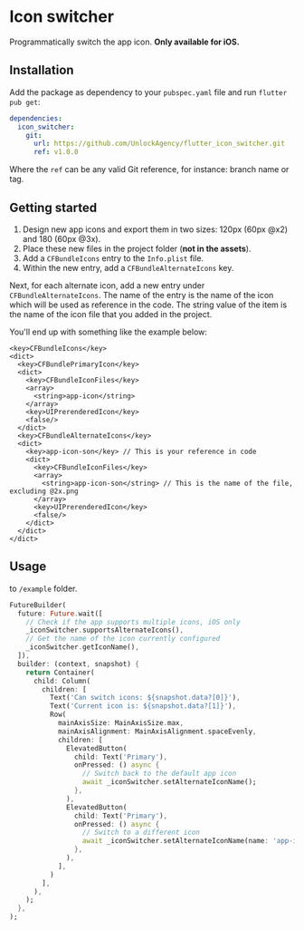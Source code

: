 # Icon switcher

Programmatically switch the app icon. **Only available for iOS.**

## Installation

Add the package as dependency to your `pubspec.yaml` file and run `flutter pub get`:

```yaml
dependencies:
  icon_switcher:
    git:
      url: https://github.com/UnlockAgency/flutter_icon_switcher.git
      ref: v1.0.0
```

Where the `ref` can be any valid Git reference, for instance: branch name or tag.

## Getting started

1. Design new app icons and export them in two sizes: 120px (60px @x2) and 180 (60px @3x).
1. Place these new files in the project folder (**not in the assets**).
1. Add a `CFBundleIcons` entry to the `Info.plist` file.
1. Within the new entry, add a `CFBundleAlternateIcons` key.

Next, for each alternate icon, add a new entry under `CFBundleAlternateIcons`. The name of the entry is the name of the icon which will be used as reference in the code. The string value of the item is the name of the icon file that you added in the project.

You'll end up with something like the example below:

```
<key>CFBundleIcons</key>
<dict>
  <key>CFBundlePrimaryIcon</key>
  <dict>
    <key>CFBundleIconFiles</key>
    <array>
      <string>app-icon</string>
    </array>
    <key>UIPrerenderedIcon</key>
    <false/>
  </dict>
  <key>CFBundleAlternateIcons</key>
  <dict>
    <key>app-icon-son</key> // This is your reference in code
    <dict>
      <key>CFBundleIconFiles</key>
      <array>
        <string>app-icon-son</string> // This is the name of the file, excluding @2x.png
      </array>
      <key>UIPrerenderedIcon</key>
      <false/>
    </dict>
  </dict>
</dict>
```

## Usage

to `/example` folder.

```dart
FutureBuilder(
  future: Future.wait([
    // Check if the app supports multiple icons, iOS only
    _iconSwitcher.supportsAlternateIcons(),
    // Get the name of the icon currently configured
    _iconSwitcher.getIconName(),
  ]),
  builder: (context, snapshot) {
    return Container(
      child: Column(
        children: [
          Text('Can switch icons: ${snapshot.data?[0]}'),
          Text('Current icon is: ${snapshot.data?[1]}'),
          Row(
            mainAxisSize: MainAxisSize.max,
            mainAxisAlignment: MainAxisAlignment.spaceEvenly,
            children: [
              ElevatedButton(
                child: Text('Primary'),
                onPressed: () async {
                  // Switch back to the default app icon
                  await _iconSwitcher.setAlternateIconName();
                },
              ),
              ElevatedButton(
                child: Text('Primary'),
                onPressed: () async {
                  // Switch to a different icon
                  await _iconSwitcher.setAlternateIconName(name: 'app-icon-son');
                },
              ),
            ],
          )
        ],
      ),
    );
  },
);
```
